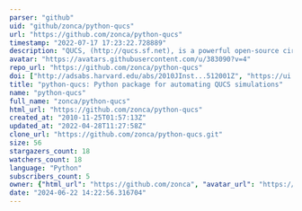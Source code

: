 ```yaml
---
parser: "github"
uid: "github/zonca/python-qucs"
url: "https://github.com/zonca/python-qucs"
timestamp: "2022-07-17 17:23:22.728889"
description: "QUCS, (http://qucs.sf.net), is a powerful open-source circuit simulator, python-qucs is a Python package that allows to automate the process of preparing input netlists for several simulations, run them, and export the results."
avatar: "https://avatars.githubusercontent.com/u/383090?v=4"
repo_url: "https://github.com/zonca/python-qucs"
doi: ["http://adsabs.harvard.edu/abs/2010JInst...512001Z", "https://ui.adsabs.harvard.edu/abs/2015ascl.soft01003Z/abstract"]
title: "python-qucs: Python package for automating QUCS simulations"
name: "python-qucs"
full_name: "zonca/python-qucs"
html_url: "https://github.com/zonca/python-qucs"
created_at: "2010-11-25T01:57:13Z"
updated_at: "2022-04-28T11:27:58Z"
clone_url: "https://github.com/zonca/python-qucs.git"
size: 56
stargazers_count: 18
watchers_count: 18
language: "Python"
subscribers_count: 5
owner: {"html_url": "https://github.com/zonca", "avatar_url": "https://avatars.githubusercontent.com/u/383090?v=4", "login": "zonca", "type": "User"}
date: "2024-06-22 14:22:56.316704"
---
```

